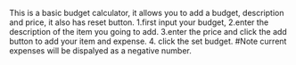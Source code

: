 This is a basic budget calculator, it allows you to add a budget, description and price, it also has reset button.
1.first input your budget, 
2.enter the description of the item you going to add.
3.enter the price and click the add button to add your item and expense.
4. click the set budget.
#Note current expenses will be dispalyed as a negative number.
